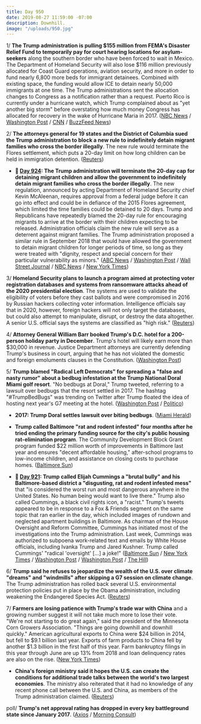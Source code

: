 ```yaml
---
title: Day 950
date: 2019-08-27 11:59:00 -07:00
description: Downhill.
image: "/uploads/950.jpg"
---
```


1/ **The Trump administration is pulling $155 million from FEMA's Disaster Relief Fund to temporarily pay for court hearing locations for asylum-seekers** along the southern border who have been forced to wait in Mexico. The Department of Homeland Security will also lose $116 million previously allocated for Coast Guard operations, aviation security, and more in order to fund nearly 6,800 more beds for immigrant detainees. Combined with existing space, the funding would allow ICE to detain nearly 50,000 immigrants at one time. The Trump administrations sent the allocation changes to Congress as a notification rather than a request. Puerto Rico is currently under a hurricane watch, which Trump complained about as "yet another big storm" before overstating how much money Congress has allocated for recovery in the wake of Hurricane Maria in 2017. ([NBC News](https://www.nbcnews.com/politics/immigration/trump-admin-pulling-millions-fema-disaster-relief-send-southern-border-n1046691) / [Washington Post](https://www.washingtonpost.com/politics/trump-complains-of-yet-another-big-storm-as-puerto-rico-comes-under-a-hurricane-watch/2019/08/27/34dc5946-c8e6-11e9-a1fe-ca46e8d573c0_story.html) / [CNN](https://www.cnn.com/2019/08/27/politics/fema-immigration-enforcement-dorian/index.html) / [BuzzFeed News](https://www.buzzfeednews.com/article/hamedaleaziz/the-trump-administration-is-taking-millions-from-fema-to))

2/ **The attorneys general for 19 states and the District of Columbia sued the Trump administration to block a new rule to indefinitely detain migrant families who cross the border illegally**. The new rule would terminate the Flores settlement, which puts a 20-day limit on how long children can be held in immigration detention. ([Reuters](https://www.reuters.com/article/us-usa-immigration-detention-idUSKCN1VG1ZB))

* **📌 [Day 924](https://whatthefuckjusthappenedtoday.com/2019/08/21/day-944/#1-the-trump-administration-will-term): The Trump administration will terminate the 20-day cap for detaining migrant children and allow the government to indefinitely detain migrant families who cross the border illegally**. The new regulation, announced by acting Department of Homeland Security chief Kevin McAleenan, requires approval from a federal judge before it can go into effect and could be in defiance of the 2015 Flores agreement, which limited the time families could be detained to 20 days. Trump and Republicans have repeatedly blamed the 20-day rule for encouraging migrants to arrive at the border with their children expecting to be released. Administration officials claim the new rule will serve as a deterrent against migrant families. The Trump administration proposed a similar rule in September 2018 that would have allowed the government to detain migrant children for longer periods of time, so long as they were treated with "dignity, respect and special concern for their particular vulnerability as minors." ([ABC News](https://abcnews.go.com/Politics/trump-administration-roll-plan-longer-term-detention-migrant/story?id=65085432) / [Washington Post](https://www.washingtonpost.com/immigration/trump-administration-moves-to-terminate-court-agreement-hold-migrant-children-and-parents-longer/2019/08/21/c268bb44-c28b-11e9-9986-1fb3e4397be4_story.html) / [Wall Street Journal](https://www.wsj.com/articles/trump-administration-unveils-plan-to-hold-migrant-children-in-long-term-detention-with-parents-11566394202) / [NBC News](https://www.nbcnews.com/politics/immigration/trump-administration-lift-limit-how-long-it-can-detain-migrant-n1044666) / [New York Times](https://www.nytimes.com/2019/08/21/us/politics/flores-migrant-family-detention.html))

3/ **Homeland Security plans to launch a program aimed at protecting voter registration databases and systems from ransomware attacks ahead of the 2020 presidential election**. The systems are used to validate the eligibility of voters before they cast ballots and were compromised in 2016 by Russian hackers collecting voter information. Intelligence officials say that in 2020, however, foreign hackers will not only target the databases, but could also attempt to manipulate, disrupt, or destroy the data altogether. A senior U.S. official says the systems are classified as "high risk." ([Reuters](https://www.reuters.com/article/us-usa-cyber-election-exclusive-idUSKCN1VG222))

4/ **Attorney General William Barr booked Trump's D.C. hotel for a 200-person holiday party in December**. Trump's hotel will likely earn more than $30,000 in revenue. Justice Department attorneys are currently defending Trump's business in court, arguing that he has not violated the domestic and foreign emoluments clauses in the Constitution. ([Washington Post](https://www.washingtonpost.com/business/2019/08/27/cheers-barr-books-trumps-hotel-holiday-party/))

5/ **Trump blamed "Radical Left Democrats" for spreading a "false and nasty rumor" about a bedbug infestation at the Trump National Doral Miami golf resort**. "No bedbugs at Doral," Trump tweeted, referring to a lawsuit over bedbugs that the resort settled in 2017. The hashtag "#TrumpBedBugs" was trending on Twitter after Trump floated the idea of hosting next year's G7 meeting at the hotel. ([Washington Post](https://www.washingtonpost.com/politics/trump-pushes-back-on-nasty-rumor-of-bed-bug-infestation-at-his-doral-golf-resort/2019/08/27/6da6146e-c8b5-11e9-a1fe-ca46e8d573c0_story.html) / [Politico](https://www.politico.com/story/2019/08/27/president-trump-tweet-doral-florida-hotel-resort-bed-bugs-1475911))

* **2017: Trump Doral settles lawsuit over biting bedbugs**. ([Miami Herald](https://www.miamiherald.com/entertainment/ent-columns-blogs/jose-lambiet/article129651494.html))

* **Trump called Baltimore "rat and rodent infested" four months after he tried ending the primary funding source for the city's public housing rat-elimination program**. The Community Development Block Grant program funded $22 million worth of improvements in Baltimore last year and ensures "decent affordable housing," after-school programs to low-income children, and assistance on closing costs to purchase homes. ([Baltimore Sun](https://www.baltimoresun.com/maryland/baltimore-city/bs-md-ci-rat-budget-trump-20190826-t6oay6qtqzexbefumapeyqp2hq-story.html))

* **📌 [Day 921](https://whatthefuckjusthappenedtoday.com/2019/07/29/day-921/#1-trump-called-elijah-cummings-a-bru): Trump called Elijah Cummings a "brutal bully" and his Baltimore-based district a "disgusting, rat and rodent infested mess"** that "is considered the worst run and most dangerous anywhere in the United States. No human being would want to live there." Trump also called Cummings, a black civil rights icon, a "racist." Trump's tweets appeared to be in response to a Fox & Friends segment on the same topic that ran earlier in the day, which included images of rundown and neglected apartment buildings in Baltimore. As chairman of the House Oversight and Reform Committee, Cummings has initiated most of the investigations into the Trump administration. Last week, Cummings was authorized to subpoena work-related text and emails by White House officials, including Ivanka Trump and Jared Kushner. Trump called Cummings' "radical 'oversight' \[…\] a joke!" ([Baltimore Sun](https://www.baltimoresun.com/politics/bs-md-pol-cummings-trump-20190727-chty2yovtvfzfcjkeaui7wm5zi-story.html) / [New York Times](https://www.nytimes.com/2019/07/27/us/politics/trump-elijah-cummings.html) / [Washington Post](https://www.washingtonpost.com/politics/trump-attacks-rep-cummingss-district-calling-it-a-disgusting-rat-and-rodent-infested-mess/2019/07/27/b93c89b2-b073-11e9-bc5c-e73b603e7f38_story.html) / [Washington Post](https://www.washingtonpost.com/politics/louder-and-more-hateful-big-city-leaders-say-trumps-attacks-on-baltimore-are-escalation-of-his-strategy-to-denigrate-diverse-liberal-areas/2019/07/28/45448ad0-b16a-11e9-951e-de024209545d_story.html) / [The Hill](https://thehill.com/homenews/administration/455034-trump-doubles-down-on-attacks-against-cummings-and-baltimore-area))

6/ **Trump said he refuses to jeopardize the wealth of the U.S. over climate "dreams" and "windmills" after skipping a G7 session on climate change**. The Trump administration has rolled back several U.S. environmental protection policies put in place by the Obama administration, including weakening the Endangered Species Act. ([Reuters](https://www.reuters.com/article/us-g7-summit-trump-climatechange-idUSKCN1VG1RU))

7/ **Farmers are losing patience with Trump's trade war with China** and a growing number suggest it will not take much more to lose their vote. "We're not starting to do great again," said the president of the Minnesota Corn Growers Association. "Things are going downhill and downhill quickly." American agricultural exports to China were $24 billion in 2014, but fell to $9.1 billion last year. Exports of farm products to China fell by another $1.3 billion in the first half of this year. Farm bankruptcy filings in this year through June are up 13% from 2018 and loan delinquency rates are also on the rise. ([New York Times](https://www.nytimes.com/2019/08/27/us/politics/trump-farmers-china-trade.html))

* **China's foreign ministry said it hopes the U.S. can create the conditions for additional trade talks between the world's two largest economies**. The ministry also reiterated that it had no knowledge of any recent phone call between the U.S. and China, as members of the Trump administration claimed. ([Reuters](https://www.reuters.com/article/us-usa-trade-china-idUSKCN1VH0MM))

poll/ **Trump's net approval rating has dropped in every key battleground state since January 2017**. ([Axios](https://www.axios.com/trump-approval-rating-swing-battleground-states-d6ffffe7-07e2-4398-90d6-14c1f97bf62c.html) / [Morning Consult](https://morningconsult.com/tracking-trump-2/))